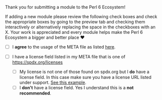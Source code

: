 Thank you for submitting a module to the Perl 6 Ecosystem!

If adding a new module please review the following check boxes and check the appropriate boxes by going to the preview tab and checking them interactively or alternatively replacing the space in the checkboxes with an X. Your work is appreciated and every module helps make the Perl 6 Ecosystem a bigger and better place ♥

- [ ] I **agree** to the usage of the META file as listed [here](https://github.com/perl6/ecosystem#legal).

- [ ] I have a license field listed in my META file that is one of https://spdx.org/licenses
  - [ ] My license is not one of those found on spdx.org but I **do** have a license field.
        In this case make sure you have a license URL listed under support. [See this example](https://github.com/samcv/URL-Find/blob/master/META6.json).
   - [ ] I **don't** have a license field. Yes I understand this is a **not recommended**.
